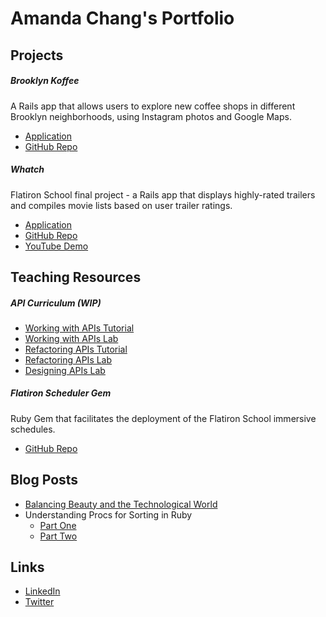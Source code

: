# Amanda Chang's Portfolio

## Projects

##### Brooklyn Koffee

A Rails app that allows users to explore new coffee shops in different Brooklyn neighborhoods, using Instagram photos and Google Maps.

- [Application](http://www.brooklynkoffee.com/)
- [GitHub Repo](https://github.com/changamanda/brooklyn-koffee)

##### Whatch

Flatiron School final project - a Rails app that displays highly-rated trailers and compiles movie lists based on user trailer ratings.

- [Application](https://whatch.herokuapp.com/)
- [GitHub Repo](https://github.com/jmoses89/whatch)
- [YouTube Demo](https://www.youtube.com/watch?v=5PPc3iXEYDY)

## Teaching Resources

##### API Curriculum (WIP)

- [Working with APIs Tutorial](https://github.com/learn-co-curriculum/web-auth-readme)
- [Working with APIs Lab](https://github.com/learn-co-curriculum/rails-github-api)
- [Refactoring APIs Tutorial](https://github.com/learn-co-curriculum/web-service-objects-readme)
- [Refactoring APIs Lab](https://github.com/learn-co-curriculum/rails-refactoring-apis)
- [Designing APIs Lab](https://github.com/learn-co-curriculum/rails-students-api)

##### Flatiron Scheduler Gem

Ruby Gem that facilitates the deployment of the Flatiron School immersive schedules.

- [GitHub Repo](https://github.com/changamanda/flatiron_scheduler)

## Blog Posts

- [Balancing Beauty and the Technological World](http://computerwalksintobar.com/blog/2015/05/13/balancing-beauty-and-the-technological-world/)
- Understanding Procs for Sorting in Ruby
  - [Part One](http://computerwalksintobar.com/blog/2015/06/08/understanding-procs-for-sorting-in-ruby-part-one/)
  - [Part Two](http://computerwalksintobar.com/blog/2015/06/09/understanding-procs-for-sorting-in-ruby-part-two/)

## Links

- [LinkedIn](https://www.linkedin.com/in/changamanda1)
- [Twitter](https://twitter.com/changamanda)